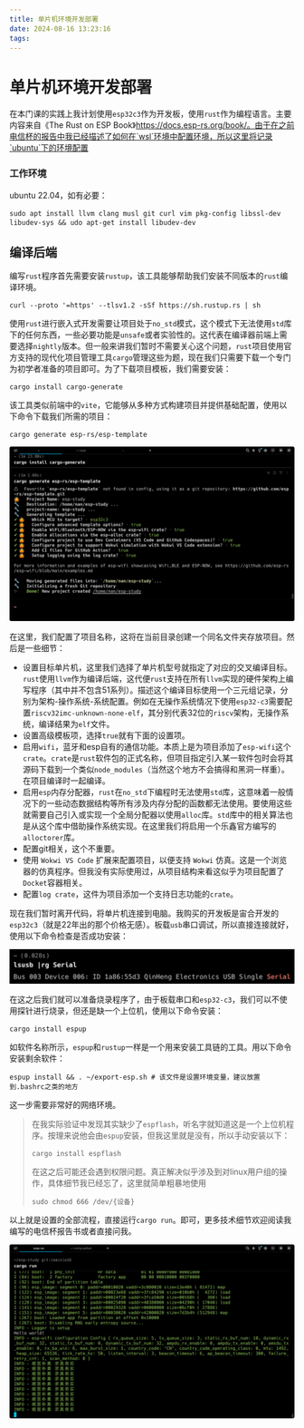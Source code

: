 ```yaml
---
title: 单片机环境开发部署
date: 2024-08-16 13:23:16
tags:
---
```


# 单片机环境开发部署

在本门课的实践上我计划使用`esp32c3`作为开发板，使用`rust`作为编程语言。主要内容来自《The Rust on ESP Book》<https://docs.esp-rs.org/book/。由于在之前电信杯的报告中我已经描述了如何在`wsl`环境中配置环境，所以这里将记录`ubuntu`下的环境配置>

### 工作环境

ubuntu 22.04，如有必要：

```
sudo apt install llvm clang musl git curl vim pkg-config libssl-dev libudev-sys && udo apt-get install libudev-dev
```

## 编译后端

编写`rust`程序首先需要安装`rustup`，该工具能够帮助我们安装不同版本的`rust`编译环境。

```shell
curl --proto '=https' --tlsv1.2 -sSf https://sh.rustup.rs | sh
```

使用`rust`进行嵌入式开发需要让项目处于`no_std`模式，这个模式下无法使用`std`库下的任何东西，一些必要功能是`unsafe`或者实验性的。这代表在编译器前端上需要选择`nightly`版本。但一般来讲我们暂时不需要关心这个问题，`rust`项目使用官方支持的现代化项目管理工具`cargo`管理这些为题，现在我们只需要下载一个专门为初学者准备的项目即可。为了下载项目模板，我们需要安装：

```shell
cargo install cargo-generate
```

该工具类似前端中的`vite`，它能够从多种方式构建项目并提供基础配置，使用以下命令下载我们所需的项目：

```shell
cargo generate esp-rs/esp-template
```

![image-20240310195235141](./%E5%8D%95%E7%89%87%E6%9C%BA%E7%8E%AF%E5%A2%83%E5%BC%80%E5%8F%91%E9%83%A8%E7%BD%B2.assets/image-20240310195235141.png)

在这里，我们配置了项目名称，这将在当前目录创建一个同名文件夹存放项目。然后是一些细节：

* 设置目标单片机，这里我们选择了单片机型号就指定了对应的交叉编译目标。`rust`使用`llvm`作为编译后端，这代便`rust`支持在所有`llvm`实现的硬件架构上编写程序（其中并不包含51系列）。描述这个编译目标使用一个三元组记录，分别为架构-操作系统-系统配置。例如在无操作系统情况下使用`esp32-c3`需要配置`riscv32imc-unknown-none-elf`，其分别代表32位的`riscv`架构，无操作系统，编译结果为`elf`文件。
* 设置高级模板项，选择`true`就有下面的设置项。
* 启用`wifi`，蓝牙和esp自有的通信功能。本质上是为项目添加了`esp-wifi`这个`crate`。`crate`是`rust`软件包的正式名称，但项目指定引入某一软件包时会将其源码下载到一个类似`node_modules`（当然这个地方不会搞得和黑洞一样重）。在项目编译时一起编译。
* 启用`esp`内存分配器，`rust`在`no_std`下编程时无法使用`std`库，这意味着一般情况下的一些动态数据结构等所有涉及内存分配的函数都无法使用。要使用这些就需要自己引入或实现一个全局分配器以使用`alloc`库。`std`库中的相关算法也是从这个库中借助操作系统实现。在这里我们将启用一个乐鑫官方编写的`alloctorer`库。
* 配置git相关，这个不重要。
* 使用 `Wokwi VS Code` 扩展来配置项目，以便支持 `Wokwi` 仿真。这是一个浏览器的仿真程序。但我没有实际使用过，从项目结构来看这似乎为项目配置了`Docket`容器相关。
* 配置`log crate`，这件为项目添加一个支持日志功能的`crate`。

现在我们暂时离开代码，将单片机连接到电脑。我购买的开发板是宙合开发的`esp32c3`（就是22年出的那个价格无感）。板载`usb`串口调试，所以直接连接就好，使用以下命令检查是否成功安装：

![image-20240310211623702](./%E5%8D%95%E7%89%87%E6%9C%BA%E7%8E%AF%E5%A2%83%E5%BC%80%E5%8F%91%E9%83%A8%E7%BD%B2.assets/image-20240310211623702.png)

在这之后我们就可以准备烧录程序了，由于板载串口和`esp32-c3`，我们可以不使用探针进行烧录，但还是缺一个上位机，使用以下命令安装：

```shell
cargo install espup
```

如软件名称所示，`espup`和`rustup`一样是一个用来安装工具链的工具。用以下命令安装剩余软件：

```shell
espup install && . ~/export-esp.sh # 该文件是设置环境变量，建议放置到.bashrc之类的地方
```

这一步需要非常好的网络环境。

> 在我实际验证中发现其实缺少了`espflash`，听名字就知道这是一个上位机程序。按理来说他会由`espup`安装，但我这里就是没有，所以手动安装以下：
>
> ```shell
> cargo install espflash
> ```
>
> 在这之后可能还会遇到权限问题。真正解决似乎涉及到对linux用户组的操作，具体细节我已经忘了，这里就简单粗暴地使用
>
> ```shell
> sudo chmod 666 /dev/{设备}
> ```

以上就是设置的全部流程，直接运行`cargo run`。即可，更多技术细节欢迎阅读我编写的电信杯报告书或者直接问我。

![image-20240310223957036](./%E5%8D%95%E7%89%87%E6%9C%BA%E7%8E%AF%E5%A2%83%E5%BC%80%E5%8F%91%E9%83%A8%E7%BD%B2.assets/image-20240310223957036.png)
